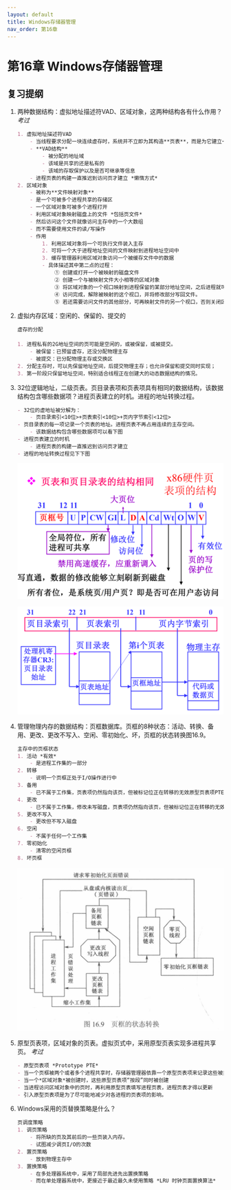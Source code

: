 ```yaml
---
layout: default
title: Windows存储器管理
nav_order: 第16章
---
```


# 第16章 Windows存储器管理



## 复习提纲


1. 两种数据结构：虚拟地址描述符VAD、区域对象，这两种结构各有什么作用？ *考过*

    ```markdown
    1. 虚拟地址描述符VAD
        - 当线程要求分配一块连续虚存时，系统并不立即为其构造**页表**，而是为它建立一个VAD结构
        - **VAD结构**
            - 被分配的地址域
            - 该域是共享的还是私有的
            - 该域的存取保护以及是否可继承等信息
        - 进程页表的构建一直推迟到访问页才建立 *懒惰方式*
    2. 区域对象
        - 被称为**文件映射对象**
        - 是一个可被多个进程共享的存储区
        - 一个区域对象可被多个进程打开
        - 利用区域对象映射磁盘上的文件 *包括页文件*
        - 然后访问这个文件就像访问主存中的一个大数组
        - 而不需要使用文件的读/写操作
        - 作用
            1. 利用区域对象将一个可执行文件装入主存
            2. 可将一个大于进程地址空间的文件映射到进程地址空间中
            3. 缓存管理器利用区域对象访问一个被缓存文件中的数据
            - 具体描述其中第二点的过程：
                ① 创建或打开一个被映射的磁盘文件
                ② 创建一个与被映射文件大小相等的区域对象
                ③ 将区域对象的一个视口映射到进程保留的某部分地址空间，之后进程就可以像访问主存一样访问文件。当进程访问一个无效的页时，引起缺页中断，存储器管理器会自动地将这个页从映射文件调入主存。
                ④ 访问完成，解除被映射的这个视口，并将修改部分写回文件。
                ⑤ 若还需要访问文件的其他部分，可再映射文件的另一个视口，否则关闭区域对象和磁盘文件，结束映射过程。 
    ```

2. 虚拟内存区域：空闲的、保留的、提交的

    ```markdown
    虚存的分配
    
    1. 进程私有的2G地址空间的页可能是空闲的，或被保留，或被提交。
        - 被保留：已预留虚存，还没分配物理主存
        - 被提交：已分配物理主存或交换区
    2. 分配主存时，可以先保留地址空间，后提交物理主存；也允许保留和提交同时实现；
    3. 第一阶段只保留地址空间，特别适合线程正在创建大的动态数据结构的情况。
    ```


3. 32位逻辑地址，二级页表。页目录表项和页表项具有相同的数据结构，该数据结构包含哪些数据项？进程页表建立的时机。进程的地址转换过程。

    ```markdown
    - 32位的虚地址被分解为：
        - 页目录索引<10位>+页表索引<10位>+页内字节索引<12位>
    - 页目录表的每一项记录一个页表的地址。进程页表不再占用连续的主存空间。
        - 该数据结构包含哪些数据项可以看下图
    - 进程页表建立的时机
        - 进程页表的构建一直推迟到访问页才建立
    - 进程的地址转换过程见下下图

    ```

    ![pagetable](images/pagetable.png)

    ![virtual_addr_transfer](images/virtual_addr_transfer.png)

4. 管理物理内存的数据结构：页框数据库。页框的8种状态：活动、转换、备用、更改、更改不写入、空闲、零初始化、坏，页框的状态转换图16.9。

    ```markdown
    主存中的页框状态
    1. 活动 *有效*
        - 是进程工作集的一部分
    2. 转移
        - 说明一个页框正处于I/O操作进行中
    3. 备用
        - 已不属于工作集，页表项仍然指向该页，但被标记位正在转移的无效原型页表项PTE
    4. 更改
        - 已不属于工作集，修改未写磁盘，页表项仍然指向该页，但被标记位正在转移的无效PTE
    5. 更改不写入
        - 更改但不写入磁盘
    6. 空闲
        - 不属于任何一个工作集
    7. 零初始化
        - 清零的空闲页框
    8. 坏页框
    ```

    ![page_anchor_chage](images/page_anchor_chage.png)

5. 原型页表项，区域对象的页表。虚拟页式中，采用原型页表实现多进程共享页。 *考过*

    ```markdown
    - 原型页表项 *Prototype PTE*
    - 当一个页框被两个或者多个进程共享时，存储器管理器依靠一个原型页表项来记录这些被共享的页框
    - 当一个*区域对象*被创建时，这些原型页表项“按段”同时被创建
    - 当进程访问区域对象中的页时，再利用原型页表填写进程页表，进程页表才得以更新
    - 引入原型页表项是为了尽可能地减少对各进程的页表项的影响。
    ```

6. Windows采用的页替换策略是什么？

    ```markdown
    页调度策略
    1. 调页策略
        - 将所缺的页及其前后的一些页装入内存。
        - 试图减少调页I/O的次数
    2. 置页策略
        - 放到物理主存中
    3. 置换策略
        - 在多处理器系统中，采用了局部先进先出置换策略
        - 而在单处理器系统中，更接近于最近最久未使用策略 *LRU 时钟页面置换算法*
    ```